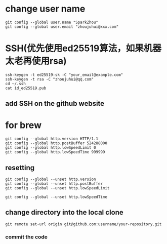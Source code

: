 # change user name
```
git config --global user.name "SparkZhou"
git config --global user.email "zhoujuhui@xxx.com"
```
# SSH(优先使用ed25519算法，如果机器太老再使用rsa)
```
ssh-keygen -t ed25519-sk -C "your_email@example.com"
ssh-keygen -t rsa -C "zhoujuhui@qq.com"
cd ~/.ssh
cat id_ed25519.pub
```
## add SSH on the github website
# for brew
```
git config --global http.version HTTP/1.1
git config --global http.postBuffer 524288000
git config --global http.lowSpeedLimit 0
git config --global http.lowSpeedTime 999999
```
## resetting
```
git config --global --unset http.version
git config --global --unset http.postBuffer
git config --global --unset http.lowSpeedLimit

git config --global --unset http.lowSpeedTime
```
## change directory into the local clone
```
git remote set-url origin git@github.com:username/your-repository.git
```
### commit the code
